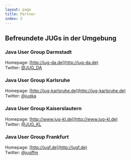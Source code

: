 ```yaml
---
layout: page
title: Partner
index: 5
---
```


## Befreundete JUGs in der Umgebung

### Java User Group Darmstadt

Homepage: [http://jug-da.de](http://jug-da.de)<br />
Twitter:  [@JUG_DA](https://twitter.com/JUG_DA)

### Java User Group Karlsruhe

Homepage: [http://jug-karlsruhe.de](http://jug-karlsruhe.de)<br />
Twitter:  [@jugka](https://twitter.com/jugka)

### Java User Group Kaiserslautern

Homepage: [http://www.jug-kl.de](http://www.jug-kl.de)<br />
Twitter:  [@JUG_KL](https://twitter.com/JUG_KL)

### Java User Group Frankfurt

Homepage: [http://jugf.de](http://jugf.de)<br />
Twitter:  [@jugffm](https://twitter.com/jugffm)
